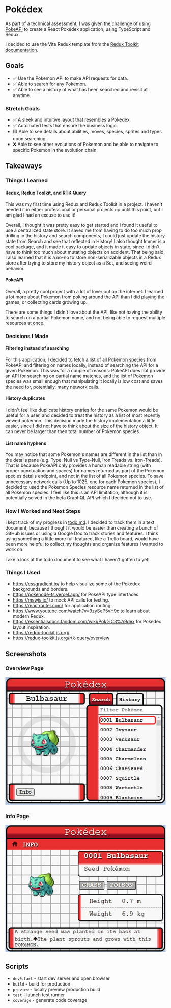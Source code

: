 # Pokédex

As part of a technical assessment, I was given the challenge of using [PokeAPI](https://pokeapi.co) to create a React Pokédex application, using TypeScript and Redux.

I decided to use the Vite Redux template from the [Redux Toolkit documentation](https://redux-toolkit.js.org/introduction/getting-started).

## Goals

- ✅ Use the Pokemon API to make API requests for data.
- ✅ Able to search for any Pokemon.
- ✅ Able to see a history of what has been searched and revisit at anytime.

### Stretch Goals

- ✅ A sleek and intuitive layout that resembles a Pokedex.
- ✅ Automated tests that ensure the business logic.
- 🟨 Able to see details about abilities, moves, species, sprites and types upon searching.
- ❌ Able to see other evolutions of Pokemon and be able to navigate to specific Pokemon in the evolution chain.

## Takeaways

### Things I Learned

#### Redux, Redux Toolkit, and RTK Query

This was my first time using Redux and Redux Toolkit in a project. I haven't needed it in either professional or personal projects up until this point, but I am glad I had an excuse to use it!

Overall, I thought it was pretty easy to get started and I found it useful to use a centralized state store. It saved me from having to do too much prop drilling in the history and search components, I could just update the history state from Search and see that reflected in History! I also thought Immer is a cool package, and it made it easy to update objects in state, since I didn't have to think too much about mutating objects on accident. That being said, I also learned that it is a no-no to store non-serializable objects in a Redux store after trying to store my history object as a Set, and seeing weird behavior.

#### PokeAPI

Overall, a pretty cool project with a lot of lover out on the internet. I learned a lot more about Pokemon from poking around the API than I did playing the games, or collecting cards growing up.

There are some things I didn't love about the API, like not having the ability to search on a partial Pokemon name, and not being able to request multiple resources at once.

### Decisions I Made

#### Filtering instead of searching

For this application, I decided to fetch a list of all Pokemon species from PokeAPI and filtering on names locally, instead of searching the API for a given Pokemon. This was for a couple of reasons: PokeAPI does not provide an API for searching on partial name matches, and the list of Pokemon species was small enough that manipulating it locally is low cost and saves the need for, potentially, many network calls.

#### History duplicates

I didn't feel like duplicate history entries for the same Pokemon would be useful for a user, and decided to treat the history as a list of most recently viewed pokemon. This decision made the history implementation a little easier, since I did not have to think about the size of the history object. It can never be larger than then total number of Pokemon species.

#### List name hyphens

You may notice that some Pokemon's names are different in the list than in the details pane (e.g. Type: Null vs Type-Null, Iron Treads vs. Iron-Treads). That is because PokeAPI only provides a human readable string (with proper punctuation and spaces) for names returned as part of the Pokemon species details endpoint, and not in the list of all Pokemon species. To save unnecessary network calls (Up to 1025, one for each Pokemon species), I decided to used the Pokemon Species resource name returned in the list of all Pokemon species. I feel like this is an API limitation, although it is potentially solved in the beta GraphQL API which I decided not to use.

### How I Worked and Next Steps

I kept track of my progress in [todo.md](./todo.md). I decided to track them in a text document, because I thought it would be easier than creating a bunch of GitHub issues or using a Google Doc to track stories and features. I think using something a little more full featured, like a Trello board, would have been more helpful to collect my thoughts and organize features I wanted to work on.

Take a look at the todo document to see what I haven't gotten to yet!

### Things I Used

- https://cssgradient.io/ to help visualize some of the Pokedex backgrounds and borders.
- https://pokenode-ts.vercel.app/ for PokeAPI type interfaces.
- https://mswjs.io/ to mock API calls for testing.
- https://reactrouter.com/ for application routing.
- https://www.youtube.com/watch?v=9zySeP5vH9c to learn about modern Redux.
- https://essentialsdocs.fandom.com/wiki/Pok%C3%A9dex for Pokedex layout inspiration.
- https://redux-toolkit.js.org/
- https://redux-toolkit.js.org/rtk-query/overview

## Screenshots

### Overview Page

![an image of the overview screen](./mockups/overview_page.png)

### Info Page

![an image of the info screen](./mockups/info_page.png)

## Scripts

- `dev`/`start` - start dev server and open browser
- `build` - build for production
- `preview` - locally preview production build
- `test` - launch test runner
- `coverage` - generate code coverage
